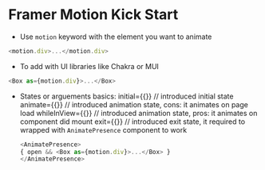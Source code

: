 # Framer Motion Kick Start

- Use `motion` keyword with the element you want to animate
```js
<motion.div>...</motion.div>
```
- To add with UI libraries like Chakra or MUI
```js
<Box as={motion.div}>...</Box>
```

- States or arguements basics:
  initial={{}} // introduced initial state
  animate={{}} // introduced animation state, cons: it animates on page load
  whileInView={{}} // introduced animation state, pros: it animates on component did mount
  exit={{}} // introduced exit state, it required to wrapped with  `AnimatePresence` component to work
  ```js
  <AnimatePresence>
  { open && <Box as={motion.div}>...</Box> }
  </AnimatePresence>
  ```
